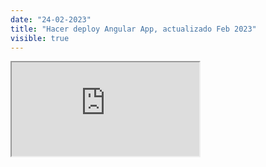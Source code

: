 ```yaml
---
date: "24-02-2023"
title: "Hacer deploy Angular App, actualizado Feb 2023"
visible: true
---
```

<iframe src="https://www.youtube.com/embed/3piH5z3itig" allowfullscreen></iframe>
